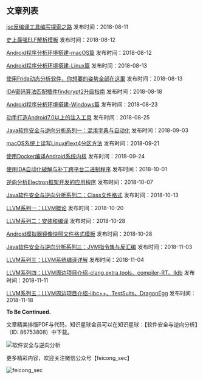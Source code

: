 ## 文章列表

[jsc反编译工具编写探索之路](https://t.zsxq.com/bqv3nQf) 发布时间：2018-08-11

[史上最强ELF解析模板](https://t.zsxq.com/UFyrrvb) 发布时间：2018-08-12

[Android程序分析环境搭建-macOS篇](https://t.zsxq.com/Uj2N7iQ) 发布时间：2018-08-12

[Android程序分析环境搭建-Linux篇](https://t.zsxq.com/nuNj2zZ) 发布时间：2018-08-13

[使用Frida动态分析软件，你想要的姿势全部在这里](https://t.zsxq.com/aUbUFuF) 发布时间：2018-08-13

[IDA密码算法匹配插件findcrypt2升级指南](https://t.zsxq.com/62ZzJiU) 发布时间：2018-08-18

[Android程序分析环境搭建-Windows篇](https://t.zsxq.com/R3naAUF) 发布时间：2018-08-23

[动手打造Android7.0以上的注入工具](https://t.zsxq.com/ZVz76iE) 发布时间：2018-08-25

[Java软件安全与逆向分析系列一：混淆字典与自动化](https://t.zsxq.com/JMbAu7y) 发布时间：2018-09-03

[macOS系统上读写Linux的ext4分区方法](https://t.zsxq.com/ai2nUnE) 发布时间：2018-09-21

[使用Docker编译Android系统内核](https://t.zsxq.com/yJM7mia) 发布时间：2018-09-24

[使用IDA自动化破解与补丁跨平台二进制程序](https://t.zsxq.com/a6YRjEa) 发布时间：2018-10-01

[逆向分析Electron框架开发的应用程序](https://t.zsxq.com/7Q3jIQR) 发布时间：2018-10-07

[Java软件安全与逆向分析系列二：Class文件格式](https://t.zsxq.com/Ii2RbaU) 发布时间：2018-10-13

[LLVM系列一：LLVM概论](https://t.zsxq.com/RzVZfIQ) 发布时间：2018-10-20

[LLVM系列二：安装和编译](https://t.zsxq.com/Ay7MFMn) 发布时间：2018-10-28

[Android模拟器镜像快照文件格式模板](https://t.zsxq.com/me6QJeq) 发布时间：2018-10-28

[Java软件安全与逆向分析系列三：JVM指令集与反汇编](https://t.zsxq.com/iqjurni) 发布时间：2018-11-03

[LLVM系列三：LLVM系统编译详解](https://t.zsxq.com/rbeemMr) 发布时间：2018-11-04

[LLVM系列四：LLVM周边项目介绍-clang.extra.tools、compiler-RT、lldb](https://t.zsxq.com/2rfIuzN) 发布时间：2018-11-11

[LLVM系列五：LLVM周边项目介绍-libc++、TestSuits、DragonEgg](https://t.zsxq.com/2NjyFqB) 发布时间：2018-11-18




**To Be Continued.**


文章精美排版PDF与代码，知识星球会员可以在知识星球：【软件安全与逆向分析】（ID: 86753808）中下载。

![软件安全与逆向分析](https://ws1.sinaimg.cn/large/006tNbRwly1fulwymp07hj30b40b40tj.jpg)

更多精彩内容，欢迎关注微信公众号【feicong_sec】

![feicong_sec](https://ws3.sinaimg.cn/large/0069RVTdly1fu6r39g2p2j3076076dga.jpg)
